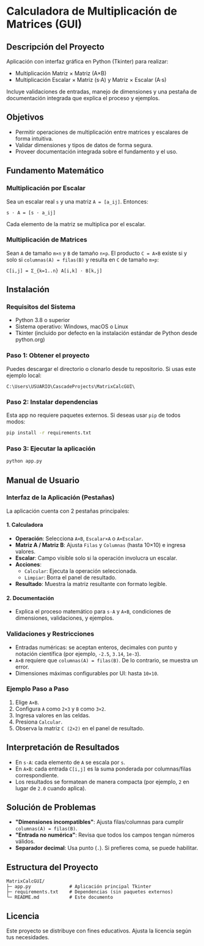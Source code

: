 # Calculadora de Multiplicación de Matrices (GUI)

## Descripción del Proyecto

Aplicación con interfaz gráfica en Python (Tkinter) para realizar:
- Multiplicación Matriz × Matriz (A×B)
- Multiplicación Escalar × Matriz (s·A) y Matriz × Escalar (A·s)

Incluye validaciones de entradas, manejo de dimensiones y una pestaña de documentación integrada que explica el proceso y ejemplos.

## Objetivos

- Permitir operaciones de multiplicación entre matrices y escalares de forma intuitiva.
- Validar dimensiones y tipos de datos de forma segura.
- Proveer documentación integrada sobre el fundamento y el uso.

## Fundamento Matemático

### Multiplicación por Escalar
Sea un escalar real `s` y una matriz `A = [a_ij]`. Entonces:
```
s · A = [s · a_ij]
```
Cada elemento de la matriz se multiplica por el escalar.

### Multiplicación de Matrices
Sean `A` de tamaño `m×n` y `B` de tamaño `n×p`. El producto `C = A×B` existe si y solo si `columnas(A) = filas(B)` y resulta en `C` de tamaño `m×p`:
```
C[i,j] = Σ_{k=1..n} A[i,k] · B[k,j]
```

## Instalación

### Requisitos del Sistema
- Python 3.8 o superior
- Sistema operativo: Windows, macOS o Linux
- Tkinter (incluido por defecto en la instalación estándar de Python desde python.org)

### Paso 1: Obtener el proyecto
Puedes descargar el directorio o clonarlo desde tu repositorio. Si usas este ejemplo local:
```
C:\Users\USUARIO\CascadeProjects\MatrixCalcGUI\
```

### Paso 2: Instalar dependencias
Esta app no requiere paquetes externos.
Si deseas usar `pip` de todos modos:
```bash
pip install -r requirements.txt
```

### Paso 3: Ejecutar la aplicación
```bash
python app.py
```

## Manual de Usuario

### Interfaz de la Aplicación (Pestañas)

La aplicación cuenta con 2 pestañas principales:

#### 1. Calculadora
- **Operación**: Selecciona `A×B`, `Escalar×A` o `A×Escalar`.
- **Matriz A / Matriz B**: Ajusta `Filas` y `Columnas` (hasta 10×10) e ingresa valores.
- **Escalar**: Campo visible solo si la operación involucra un escalar.
- **Acciones**:
  - `Calcular`: Ejecuta la operación seleccionada.
  - `Limpiar`: Borra el panel de resultado.
- **Resultado**: Muestra la matriz resultante con formato legible.

#### 2. Documentación
- Explica el proceso matemático para `s·A` y `A×B`, condiciones de dimensiones, validaciones, y ejemplos.

### Validaciones y Restricciones
- Entradas numéricas: se aceptan enteros, decimales con punto y notación científica (por ejemplo, `-2.5`, `3.14`, `1e-3`).
- `A×B` requiere que `columnas(A) = filas(B)`. De lo contrario, se muestra un error.
- Dimensiones máximas configurables por UI: hasta `10×10`.

### Ejemplo Paso a Paso
1. Elige `A×B`.
2. Configura `A` como `2×3` y `B` como `3×2`.
3. Ingresa valores en las celdas.
4. Presiona `Calcular`.
5. Observa la matriz `C (2×2)` en el panel de resultado.

## Interpretación de Resultados
- En `s·A`: cada elemento de `A` se escala por `s`.
- En `A×B`: cada entrada `C[i,j]` es la suma ponderada por columnas/filas correspondiente.
- Los resultados se formatean de manera compacta (por ejemplo, `2` en lugar de `2.0` cuando aplica).

## Solución de Problemas
- **"Dimensiones incompatibles"**: Ajusta filas/columnas para cumplir `columnas(A) = filas(B)`.
- **"Entrada no numérica"**: Revisa que todos los campos tengan números válidos.
- **Separador decimal**: Usa punto (`.`). Si prefieres coma, se puede habilitar.

## Estructura del Proyecto
```
MatrixCalcGUI/
├─ app.py              # Aplicación principal Tkinter
├─ requirements.txt    # Dependencias (sin paquetes externos)
└─ README.md           # Este documento
```

## Licencia
Este proyecto se distribuye con fines educativos. Ajusta la licencia según tus necesidades.
